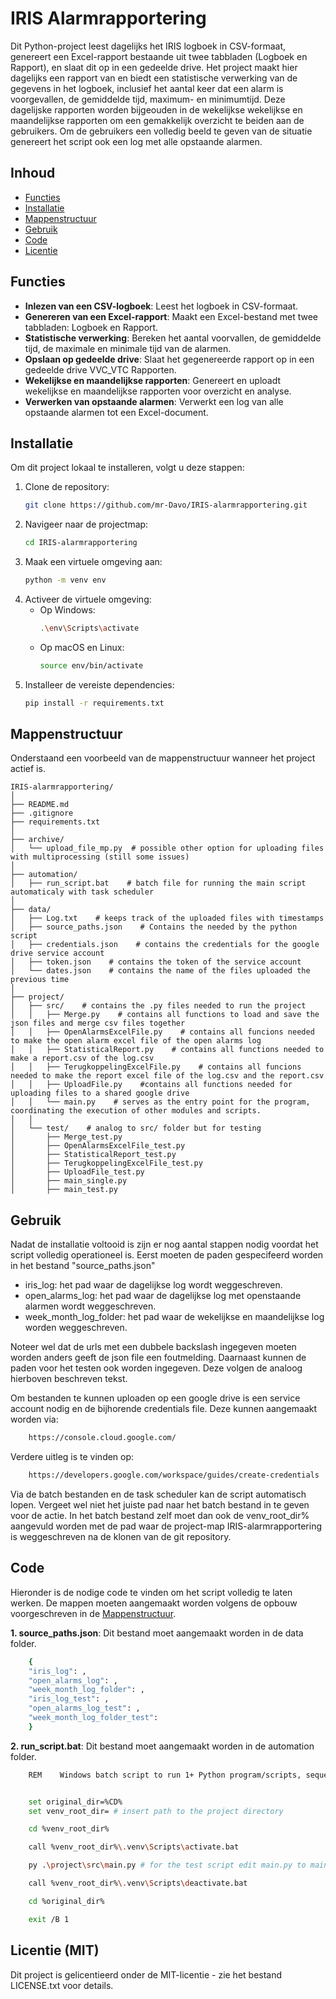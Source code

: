 # IRIS Alarmrapportering

Dit Python-project leest dagelijks het IRIS logboek in CSV-formaat, genereert een Excel-rapport bestaande uit twee tabbladen (Logboek en Rapport), en slaat dit op in een gedeelde drive. Het project maakt hier dagelijks een rapport van en biedt een statistische verwerking van de gegevens in het logboek, inclusief het aantal keer dat een alarm is voorgevallen, de gemiddelde tijd, maximum- en minimumtijd. Deze dagelijske rapporten worden bijgeouden in de wekelijkse wekelijkse en maandelijkse rapporten om een gemakkelijk overzicht te beiden aan de gebruikers. Om de gebruikers een volledig beeld te geven van de situatie genereert het script ook een log met alle opstaande alarmen.

## Inhoud

- [Functies](#functies)
- [Installatie](#installatie)
- [Mappenstructuur](#Mappenstructuur)
- [Gebruik](#gebruik)
- [Code](#Code)
- [Licentie](#licentie)

## Functies

- **Inlezen van een CSV-logboek**: Leest het logboek in CSV-formaat.
- **Genereren van een Excel-rapport**: Maakt een Excel-bestand met twee tabbladen: Logboek en Rapport.
- **Statistische verwerking**: Bereken het aantal voorvallen, de gemiddelde tijd, de maximale en minimale tijd van de alarmen.
- **Opslaan op gedeelde drive**: Slaat het gegenereerde rapport op in een gedeelde drive VVC_VTC Rapporten.
- **Wekelijkse en maandelijkse rapporten**: Genereert en uploadt wekelijkse en maandelijkse rapporten voor overzicht en analyse.
- **Verwerken van opstaande alarmen**: Verwerkt een log van alle opstaande alarmen tot een Excel-document.

## Installatie

Om dit project lokaal te installeren, volgt u deze stappen:

1. Clone de repository:
    ```bash
    git clone https://github.com/mr-Davo/IRIS-alarmrapportering.git
    ```
2. Navigeer naar de projectmap:
    ```bash
    cd IRIS-alarmrapportering
    ```
3. Maak een virtuele omgeving aan:
    ```bash
    python -m venv env
    ```
4. Activeer de virtuele omgeving:
    - Op Windows:
        ```bash
        .\env\Scripts\activate
        ```
    - Op macOS en Linux:
        ```bash
        source env/bin/activate
        ```
5. Installeer de vereiste dependencies:
    ```bash
    pip install -r requirements.txt
    ```

## Mappenstructuur

Onderstaand een voorbeeld van de mappenstructuur wanneer het project actief is.

    IRIS-alarmrapportering/
    │
    ├── README.md
    ├── .gitignore
    ├── requirements.txt
    │
    ├── archive/
    │   └── upload_file_mp.py  # possible other option for uploading files with multiprocessing (still some issues)
    │
    ├── automation/
    │   ├── run_script.bat    # batch file for running the main script automaticaly with task scheduler
    │
    ├── data/
    │   ├── Log.txt    # keeps track of the uploaded files with timestamps
    │   ├── source_paths.json    # Contains the needed by the python script
    │   ├── credentials.json    # contains the credentials for the google drive service account
    │   ├── token.json    # contains the token of the service account
    │   └── dates.json    # contains the name of the files uploaded the previous time 
    │
    ├── project/
    │   ├── src/    # contains the .py files needed to run the project
    │   │   ├── Merge.py    # contains all functions to load and save the json files and merge csv files together
    │   │   ├── OpenAlarmsExcelFile.py    # contains all funcions needed to make the open alarm excel file of the open alarms log
    │   │   ├── StatisticalReport.py    # contains all functions needed to make a report.csv of the log.csv
    │   │   ├── TerugkoppelingExcelFile.py    # contains all funcions needed to make the report excel file of the log.csv and the report.csv
    │   │   ├── UploadFile.py    #contains all functions needed for uploading files to a shared google drive
    │   │   └── main.py    # serves as the entry point for the program, coordinating the execution of other modules and scripts.
    │   │
    │   └── test/    # analog to src/ folder but for testing
    │       ├── Merge_test.py
    │       ├── OpenAlarmsExcelFile_test.py
    │       ├── StatisticalReport_test.py
    │       ├── TerugkoppelingExcelFile_test.py
    │       ├── UploadFile_test.py
    │       ├── main_single.py
    │       ├── main_test.py

## Gebruik

Nadat de installatie voltooid is zijn er nog aantal stappen nodig voordat het script volledig operationeel is. Eerst moeten de paden gespecifeerd worden in het bestand "source_paths.json"

- iris_log: het pad waar de dagelijkse log wordt weggeschreven.
- open_alarms_log: het pad waar de dagelijkse log met openstaande alarmen wordt weggeschreven.
- week_month_log_folder: het pad waar de wekelijkse en maandelijkse log worden weggeschreven.

Noteer wel dat de urls met een dubbele backslash ingegeven moeten worden anders geeft de json file een foutmelding. Daarnaast kunnen de paden voor het testen ook worden ingegeven. 
Deze volgen de analoog hierboven beschreven tekst.

Om bestanden te kunnen uploaden op een google drive is een service account nodig en de bijhorende credentials file. Deze kunnen aangemaakt worden via:
```bash
    https://console.cloud.google.com/
```
Verdere uitleg is te vinden op:
```bash
    https://developers.google.com/workspace/guides/create-credentials
```

Via de batch bestanden en de task scheduler kan de script automatisch lopen. Vergeet wel niet het juiste pad naar het batch bestand in te geven voor de actie. In het batch bestand zelf moet dan ook de venv_root_dir% aangevuld worden met de pad waar de project-map IRIS-alarmrapportering is weggeschreven na de klonen van de git repository. 

## Code 
Hieronder is de nodige code te vinden om het script volledig te laten werken. De mappen moeten aangemaakt worden volgens de opbouw voorgeschreven in de [Mappenstructuur](#Mappenstructuur).

**1. source_paths.json**:
Dit bestand moet aangemaakt worden in de data folder. 
```bash
    {
    "iris_log": ,
    "open_alarms_log": ,
    "week_month_log_folder": ,
    "iris_log_test": ,
    "open_alarms_log_test": ,
    "week_month_log_folder_test":  
    }
```
**2. run_script.bat**:
Dit bestand moet aangemaakt worden in de automation folder.
```bash
    REM    Windows batch script to run 1+ Python program/scripts, sequentially, within their virtual environment. This can be called from Windows Task Scheduler.


    set original_dir=%CD%
    set venv_root_dir= # insert path to the project directory

    cd %venv_root_dir%

    call %venv_root_dir%\.venv\Scripts\activate.bat

    py .\project\src\main.py # for the test script edit main.py to main_test.py

    call %venv_root_dir%\.venv\Scripts\deactivate.bat

    cd %original_dir%

    exit /B 1
```

##  Licentie (MIT)
Dit project is gelicentieerd onder de MIT-licentie - zie het bestand LICENSE.txt voor details.
